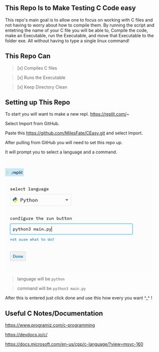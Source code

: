 This Repo Is to Make Testing C Code easy
-
  This repo's main goal is to allow one to focus on working with C files and not having to worry about how to compile them. By running the script and entetring the name of your C file you will be able to, Compile the code, make an Executable, run the Executable, and move that Executable to the folder exe. All without having to type a single linux command!


This Repo Can
-
  >[x] Compiles C files

  >[x] Runs the Executable

  >[x] Keep Directory Clean


Setting up This Repo
-
  To start you will want to make a new repl. https://replit.com/~

  Select Import from GitHub. 

  Paste this https://github.com/MilesFate/CEasy.git and select Import.

  After pulling from GitHub you will need to set this repo up.

  It will prompt you to select a language and a command.

  ![](Capture.PNG)

  >language will be  `python`

  >command will be `python3 main.py`

  After this is entered just click done and use this how every you want ^_^ !


Useful C Notes/Documentation
-
  https://www.programiz.com/c-programming

  https://devdocs.io/c/

  https://docs.microsoft.com/en-us/cpp/c-language/?view=msvc-160